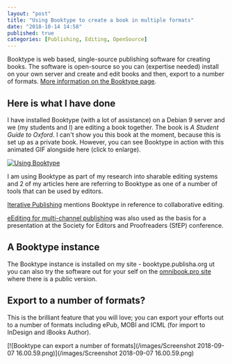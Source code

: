 ```yaml
---
layout: "post"
title: "Using Booktype to create a book in multiple formats"
date: "2018-10-14 14:58"
published: true
categories: [Publishing, Editing, OpenSource]
---
```

Booktype is web based, single-source publishing software for creating  books. The software is open-source so you can (expertise needed) install on your own server and create and edit books and then, export to a number of formats. [More information on the Booktype page][7c7006d7].

  [7c7006d7]: https://booktype.pro "find out more"

## Here is what I have done

I have installed Booktype (with a lot of assistance) on a Debian 9 server and we (my students and I) are editing a book together. The book is *A Student Guide to Oxford*. I can't show you this book at the moment, because this is set up as a private book. However, you can see Booktype in action with this animated GIF alongside here (click to enlarge).

[![Using Booktype](/images/usingbooktype.gif)](/images/usingbooktype.gif)

I am using Booktype as part of my research into sharable editing systems and 2 of my articles here are referring to Booktype as one of a number of
tools that can be used by editors.

[Iterative Publishing][ce062769] mentions Booktype in reference to collaborative editing.

  [ce062769]: /papers/iterativepublishing/ "read this paper"

[eEditing for multi-channel publishing][236844fa] was also used as the basis for a presentation at the Society for Editors and Proofreaders (SfEP) conference.

  [236844fa]: /papers/eEditing4multi-channelpublishing "read this article"

## A Booktype instance

The Booktype instance is installed on my site - booktype.publisha.org ut you can also try the software out for your self on the [omnibook.pro site][13805a03] where there is a public version.

  [13805a03]: https://omnibook.pro "Go to Omnibook"

## Export to a number of formats?

This is the brilliant feature that you will love; you can export your efforts out to a number of formats including ePub, MOBI and ICML (for import to InDesign and iBooks Author).

[![Booktype can export a number of formats](/images/Screenshot 2018-09-07 16.00.59.png)](/images/Screenshot 2018-09-07 16.00.59.png)
